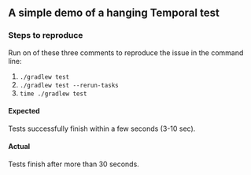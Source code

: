 ## A simple demo of a hanging Temporal test

### Steps to reproduce
Run on of these three comments to reproduce the issue in the command line:
1. `./gradlew test`
2. `./gradlew test --rerun-tasks`
3. `time ./gradlew test`
#### Expected
Tests successfully finish within a few seconds (3-10 sec).
#### Actual
Tests finish after more than 30 seconds.